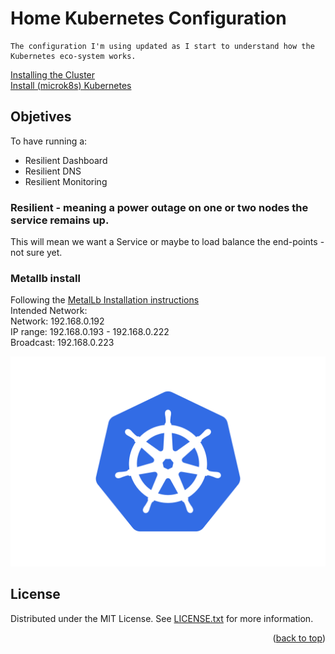 
# Home Kubernetes Configuration
    The configuration I'm using updated as I start to understand how the Kubernetes eco-system works.
    
[Installing the Cluster](https://github.com/keithlee-co-uk/home-kubernetes-configuration/blob/master/docs/Installing-the-Cluster.md)   
[Install (microk8s) Kubernetes](https://github.com/keithlee-co-uk/home-kubernetes-configuration/blob/master/docs/Install-Kubernetes.md)  

## Objetives
To have running a:  
- Resilient Dashboard  
- Resilient DNS  
- Resilient Monitoring  

### Resilient - meaning a power outage on one or two nodes the service remains up.  
This will mean we want a Service or maybe to load balance the end-points - not sure yet.  

### Metallb install
Following the [MetalLb Installation instructions](https://metallb.universe.tf/installation/)  
Intended Network:  
Network:   192.168.0.192  
IP range:  192.168.0.193 - 192.168.0.222  
Broadcast: 192.168.0.223  

![Logo](https://github.com/keithlee-co-uk/home-kubernetes-configuration/blob/master/images/Kubernetes-Logo.wine.png)


## License
Distributed under the MIT License. See [LICENSE.txt](https://github.com/keithlee-co-uk/home-kubernetes-configuration/blob/master/LICENSE.txt) for more information.

<p align="right">(<a href="#top">back to top</a>)</p>



